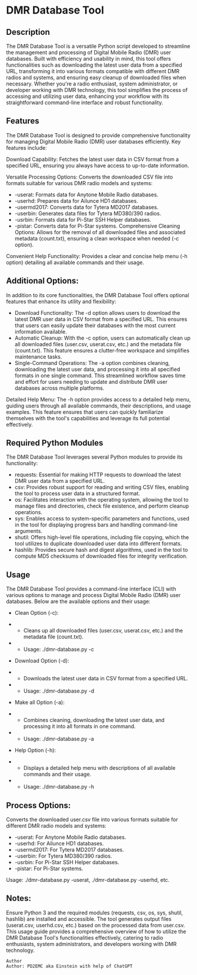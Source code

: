 # DMR Database Tool

## Description

The DMR Database Tool is a versatile Python script developed to streamline the management and processing of Digital Mobile Radio (DMR) user databases. Built with efficiency and usability in mind, this tool offers functionalities such as downloading the latest user data from a specified URL, transforming it into various formats compatible with different DMR radios and systems, and ensuring easy cleanup of downloaded files when necessary. Whether you're a radio enthusiast, system administrator, or developer working with DMR technology, this tool simplifies the process of accessing and utilizing user data, enhancing your workflow with its straightforward command-line interface and robust functionality.

## Features

The DMR Database Tool is designed to provide comprehensive functionality for managing Digital Mobile Radio (DMR) user databases efficiently. Key features include:

Download Capability: Fetches the latest user data in CSV format from a specified URL, ensuring you always have access to up-to-date information.

Versatile Processing Options: Converts the downloaded CSV file into formats suitable for various DMR radio models and systems:

- -userat: Formats data for Anytone Mobile Radio databases.
- -userhd: Prepares data for Ailunce HD1 databases.
- -usermd2017: Converts data for Tytera MD2017 databases.
- -userbin: Generates data files for Tytera MD380/390 radios.
- -usrbin: Formats data for Pi-Star SSH Helper databases.
- -pistar: Converts data for Pi-Star systems.
Comprehensive Cleaning Options: Allows for the removal of all downloaded files and associated metadata (count.txt), ensuring a clean workspace when needed (-c option).

Convenient Help Functionality: Provides a clear and concise help menu (-h option) detailing all available commands and their usage.

## **Additional Options**:
In addition to its core functionalities, the DMR Database Tool offers optional features that enhance its utility and flexibility:

- Download Functionality: The -d option allows users to download the latest DMR user data in CSV format from a specified URL. This ensures that users can easily update their databases with the most current information available.
- Automatic Cleanup: With the -c option, users can automatically clean up all downloaded files (user.csv, userat.csv, etc.) and the metadata file (count.txt). This feature ensures a clutter-free workspace and simplifies maintenance tasks.
- Single-Command Operations: The -a option combines cleaning, downloading the latest user data, and processing it into all specified formats in one single command. This streamlined workflow saves time and effort for users needing to update and distribute DMR user databases across multiple platforms.

Detailed Help Menu: The -h option provides access to a detailed help menu, guiding users through all available commands, their descriptions, and usage examples. This feature ensures that users can quickly familiarize themselves with the tool's capabilities and leverage its full potential effectively.

## Required Python Modules

The DMR Database Tool leverages several Python modules to provide its functionality:

- requests: Essential for making HTTP requests to download the latest DMR user data from a specified URL.
- csv: Provides robust support for reading and writing CSV files, enabling the tool to process user data in a structured format.
- os: Facilitates interaction with the operating system, allowing the tool to manage files and directories, check file existence, and perform cleanup operations.
- sys: Enables access to system-specific parameters and functions, used in the tool for displaying progress bars and handling command-line arguments.
- shutil: Offers high-level file operations, including file copying, which the tool utilizes to duplicate downloaded user data into different formats.
- hashlib: Provides secure hash and digest algorithms, used in the tool to compute MD5 checksums of downloaded files for integrity verification.

## Usage

The DMR Database Tool provides a command-line interface (CLI) with various options to manage and process Digital Mobile Radio (DMR) user databases. Below are the available options and their usage:

- Clean Option (-c):
- - Cleans up all downloaded files (user.csv, userat.csv, etc.) and the metadata file (count.txt).
- - Usage: ./dmr-database.py -c

- Download Option (-d):
- - Downloads the latest user data in CSV format from a specified URL.
- - Usage: ./dmr-database.py -d

- Make all Option (-a):
- - Combines cleaning, downloading the latest user data, and processing it into all formats in one command.
- - Usage: ./dmr-database.py -a

- Help Option (-h):
- - Displays a detailed help menu with descriptions of all available commands and their usage.
- - Usage: ./dmr-database.py -h

## Process Options:
Converts the downloaded user.csv file into various formats suitable for different DMR radio models and systems:
- -userat: For Anytone Mobile Radio databases.
- -userhd: For Ailunce HD1 databases.
- -usermd2017: For Tytera MD2017 databases.
- -userbin: For Tytera MD380/390 radios.
- -usrbin: For Pi-Star SSH Helper databases.
- -pistar: For Pi-Star systems.

Usage: ./dmr-database.py -userat, ./dmr-database.py -userhd, etc.

## Notes:

Ensure Python 3 and the required modules (requests, csv, os, sys, shutil, hashlib) are installed and accessible.
The tool generates output files (userat.csv, userhd.csv, etc.) based on the processed data from user.csv.
This usage guide provides a comprehensive overview of how to utilize the DMR Database Tool's functionalities effectively, catering to radio enthusiasts, system administrators, and developers working with DMR technology.
````
Author
Author: PD2EMC aka Einstein with help of ChatGPT
